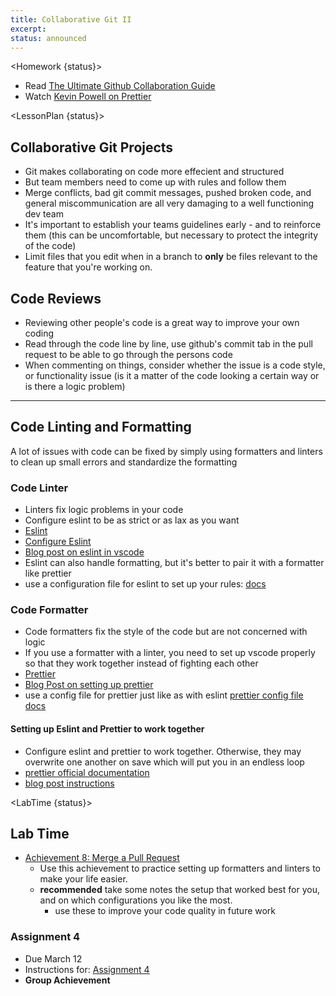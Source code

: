 ```yaml
---
title: Collaborative Git II
excerpt:
status: announced
---
```


<script>

	import Homework from "$lib/components/Homework.svelte";
	import LessonPlan from "$lib/components/LessonPlan.svelte";
	import LabTime from "$lib/components/LabTime.svelte";

</script>

<Homework {status}>

- Read [The Ultimate Github Collaboration Guide](https://medium.com/@jonathanmines/the-ultimate-github-collaboration-guide-df816e98fb67)
- Watch [Kevin Powell on Prettier](https://www.youtube.com/watch?v=8k-b-7rJAeU)

</Homework>

<LessonPlan {status}>

## Collaborative Git Projects

- Git makes collaborating on code more effecient and structured
- But team members need to come up with rules and follow them
- Merge conflicts, bad git commit messages, pushed broken code, and general miscommunication are all very damaging to a well functioning dev team
- It's important to establish your teams guidelines early - and to reinforce them (this can be uncomfortable, but necessary to protect the integrity of the code)
- Limit files that you edit when in a branch to **only** be files relevant to the feature that you're working on.

## Code Reviews

- Reviewing other people's code is a great way to improve your own coding
- Read through the code line by line, use github's commit tab in the pull request to be able to go through the persons code
- When commenting on things, consider whether the issue is a code style, or functionality issue (is it a matter of the code looking a certain way or is there a logic problem)

---

## Code Linting and Formatting

A lot of issues with code can be fixed by simply using formatters and linters to clean up small errors and standardize the formatting

### Code Linter

- Linters fix logic problems in your code
- Configure eslint to be as strict or as lax as you want
- [Eslint](https://eslint.org/)
- [Configure Eslint](https://eslint.org/docs/latest/use/configure/)
- [Blog post on eslint in vscode](https://www.robinwieruch.de/vscode-eslint/)
- Eslint can also handle formatting, but it's better to pair it with a formatter like prettier
- use a configuration file for eslint to set up your rules: [docs](https://eslint.org/docs/latest/use/configure/configuration-files)

### Code Formatter

- Code formatters fix the style of the code but are not concerned with logic
- If you use a formatter with a linter, you need to set up vscode properly so that they work together instead of fighting each other
- [Prettier](https://prettier.io/)
- [Blog Post on setting up prettier](https://www.robinwieruch.de/how-to-use-prettier-vscode/)
- use a config file for prettier just like as with eslint [prettier config file docs](https://prettier.io/docs/en/configuration.html)

#### Setting up Eslint and Prettier to work together

- Configure eslint and prettier to work together. Otherwise, they may overwrite one another on save which will put you in an endless loop
- [prettier official documentation](https://prettier.io/docs/en/integrating-with-linters.html)
- [blog post instructions](https://www.robinwieruch.de/prettier-eslint/)

</LessonPlan>

<LabTime {status}>

## Lab Time

- [Achievement 8: Merge a Pull Request](https://gist.github.com/lilyx13/178d16cda841f74d60deb226626083c9)
  - Use this achievement to practice setting up formatters and linters to make your life easier.
  - **recommended** take some notes the setup that worked best for you, and on which configurations you like the most.
    - use these to improve your code quality in future work

### Assignment 4

- Due March 12
- Instructions for: [Assignment 4](/assessments/cpnt-201/assignment-4)
- **Group Achievement**

</LabTime>
